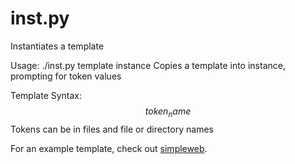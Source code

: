 inst.py
=======

Instantiates a template

Usage: ./inst.py template instance
Copies a template into instance, prompting for token values

Template Syntax: $$token_name$$
Tokens can be in files and file or directory names

For an example template, check out [simpleweb](https://github.com/a12x/simpleweb).
